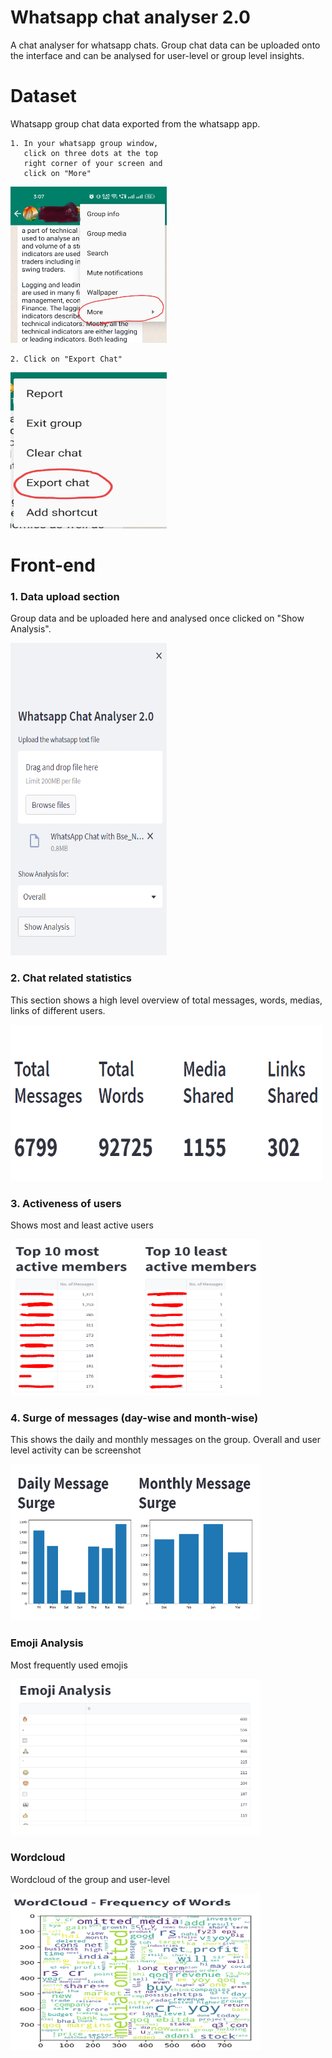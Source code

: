 
# Whatsapp chat analyser 2.0

A chat analyser for whatsapp chats. Group chat data can be uploaded onto the interface and can be analysed for user-level or group level insights.

# Dataset

Whatsapp group chat data exported from the whatsapp app. 

    1. In your whatsapp group window, 
       click on three dots at the top
       right corner of your screen and
       click on "More"

<img src="https://github.com/macmagic34/whatsapp-chat-analyser-2.0/blob/main/Screenshots/IMG_20230326_150941.jpg" width="250" height="250" />



    2. Click on "Export Chat"

<img src="https://github.com/macmagic34/whatsapp-chat-analyser-2.0/blob/main/Screenshots/Screenshot_2023-03-26-15-09-11-95_6012fa4d4ddec268fc5c7112cbb265e7.jpg" width="250" height="250" />

# Front-end 

### 1. Data upload section 
Group data and be uploaded here and analysed once clicked on "Show Analysis".

<img src="https://github.com/macmagic34/whatsapp-chat-analyser-2.0/blob/main/Screenshots/upload%20scrn.PNG" width="250" height="500" />

### 2. Chat related statistics
This section shows a high level overview of total messages, words, medias, links of different users.

<img src="https://github.com/macmagic34/whatsapp-chat-analyser-2.0/blob/main/Screenshots/top%204.PNG" width="500" height="250" />

### 3. Activeness of users
Shows most and least active users

<img src="https://github.com/macmagic34/whatsapp-chat-analyser-2.0/blob/main/Screenshots/active.PNG" width="400" height="250" />

### 4. Surge of messages (day-wise and month-wise)
This shows the daily and monthly messages on the group. Overall and user level activity can be screenshot

<img src="https://github.com/macmagic34/whatsapp-chat-analyser-2.0/blob/main/Screenshots/day%20month%20wise.PNG" width="400" height="250" />

### Emoji Analysis
Most frequently used emojis

<img src="https://github.com/macmagic34/whatsapp-chat-analyser-2.0/blob/main/Screenshots/emoji.PNG" width="400" height="250" />

### Wordcloud
Wordcloud of the group and user-level

<img src="https://github.com/macmagic34/whatsapp-chat-analyser-2.0/blob/main/Screenshots/wordcloud.PNG" width="400" height="250" />
